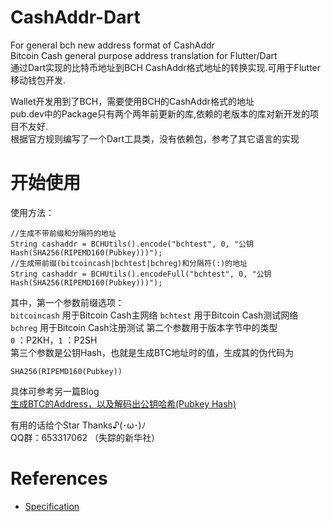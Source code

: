# CashAddr-Dart

For general bch new address format of CashAddr  
Bitcoin Cash general purpose address translation for Flutter/Dart  
通过Dart实现的比特币地址到BCH CashAddr格式地址的转换实现.可用于Flutter移动钱包开发.    
  
Wallet开发用到了BCH，需要使用BCH的CashAddr格式的地址  
pub.dev中的Package只有两个两年前更新的库,依赖的老版本的库对新开发的项目不友好.  
根据官方规则编写了一个Dart工具类，没有依赖包，参考了其它语言的实现  
  
# 开始使用  
  
使用方法：  
```
//生成不带前缀和分隔符的地址
String cashaddr = BCHUtils().encode("bchtest", 0, "公钥Hash(SHA256(RIPEMD160(Pubkey)))");
//生成带前缀(bitcoincash|bchtest|bchreg)和分隔符(:)的地址
String cashaddr = BCHUtils().encodeFull("bchtest", 0, "公钥Hash(SHA256(RIPEMD160(Pubkey)))");
```
其中，第一个参数前缀选项：  
```bitcoincash``` 用于Bitcoin Cash主网络
```bchtest``` 用于Bitcoin Cash测试网络
```bchreg``` 用于Bitcoin Cash注册测试
第二个参数用于版本字节中的类型  
```0``` ：P2KH，```1``` ：P2SH   
第三个参数是公钥Hash，也就是生成BTC地址时的值，生成其的伪代码为  
```
SHA256(RIPEMD160(Pubkey))
```
具体可参考另一篇Blog  
[生成BTC的Address，以及解码出公钥哈希(Pubkey Hash)](https://www.jianshu.com/p/1980c06a234e)  
  
有用的话给个Star Thanks♪(･ω･)ﾉ  
QQ群：653317062 （失踪的新华社）  
      
# References
* [Specification](https://github.com/Bitcoin-UAHF/spec/blob/master/cashaddr.md)
